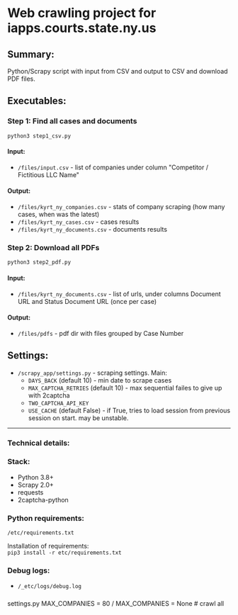 # Web crawling project for iapps.courts.state.ny.us

## Summary:
Python/Scrapy script with input from CSV and output to CSV and download PDF files.

## Executables:

### Step 1: Find all cases and documents
`python3 step1_csv.py`

#### Input:
- `/files/input.csv` - list of companies under column "Competitor / Fictitious LLC Name"

#### Output: 
- `/files/kyrt_ny_companies.csv` - stats of company scraping (how many cases, when was the latest)
- `/files/kyrt_ny_cases.csv` - cases results
- `/files/kyrt_ny_documents.csv` - documents results


### Step 2: Download all PDFs
`python3 step2_pdf.py`

#### Input:
- `/files/kyrt_ny_documents.csv` - list of urls, under columns Document URL and Status Document URL (once per case)

#### Output: 
- `/files/pdfs` - pdf dir with files grouped by Case Number

## Settings:
- `/scrapy_app/settings.py` - scraping settings. Main:
  * `DAYS_BACK` (default 10) - min date to scrape cases
  * `MAX_CAPTCHA_RETRIES` (default 10) - max sequential failes to give up with 2captcha
  * `TWO_CAPTCHA_API_KEY`
  * `USE_CACHE` (default False) - if True, tries to load session from previous session on start. may be unstable.

  
---
### Technical details:
### Stack:
* Python 3.8+
* Scrapy 2.0+
* requests
* 2captcha-python

### Python requirements:
`/etc/requirements.txt`

Installation of requirements:  
`pip3 install -r etc/requirements.txt`

### Debug logs:
- `/_etc/logs/debug.log`

### 
settings.py
MAX_COMPANIES = 80
/
MAX_COMPANIES = None # crawl all
